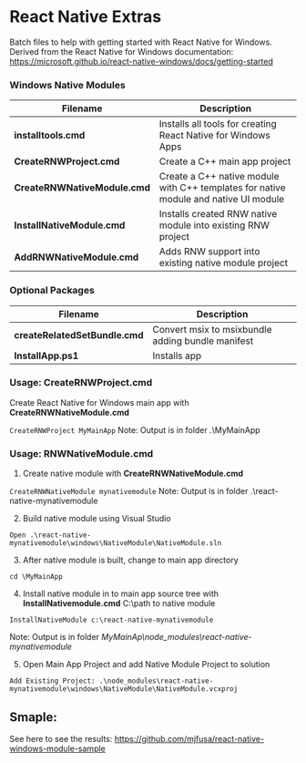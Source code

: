 # React Native Extras

Batch files to help with getting started with React Native for Windows. Derived from the React Native for Windows documentation: https://microsoft.github.io/react-native-windows/docs/getting-started

### Windows Native Modules

|Filename|Description|
|--|--|
|**installtools.cmd**| Installs all tools for creating React Native for Windows Apps |
|**CreateRNWProject.cmd**|Create a C++ main app project|
|**CreateRNWNativeModule.cmd**|Create a C++ native module with C++ templates for native module and native UI module|
|**InstallNativeModule.cmd**|Installs created RNW native module into existing RNW project|
|**AddRNWNativeModule.cmd**|Adds RNW support into existing native module project|

### Optional Packages

|Filename|Description|
|--|--|
|**createRelatedSetBundle.cmd**|Convert msix to msixbundle adding bundle manifest|
|**InstallApp.ps1**|Installs app|

### Usage: CreateRNWProject.cmd
Create React Native for Windows main app with **CreateRNWNativeModule.cmd**

  ```CreateRNWProject MyMainApp```
  Note: Output is in folder .\MyMainApp
  
### Usage: RNWNativeModule.cmd
1. Create native module with **CreateRNWNativeModule.cmd**

  ```CreateRNWNativeModule mynativemodule```
  Note: Output is in folder .\react-native-mynativemodule
  
2. Build native module using Visual Studio

  ```Open .\react-native-mynativemodule\windows\NativeModule\NativeModule.sln```
  
3. After native module is built, change to main app directory

  ```cd \MyMainApp```
  
4. Install native module in to main app source tree with **InstallNativemodule.cmd** C:\path to native module

  ```InstallNativeModule c:\react-native-mynativemodule```
  
  Note: Output is in folder *MyMainAp\node_modules\react-native-mynativemodule*
  
5. Open Main App Project and add Native Module Project to solution

  ```Add Existing Project: .\node_modules\react-native-mynativemodule\windows\NativeModule\NativeModule.vcxproj```
  
## Smaple:
See here to see the results: https://github.com/mjfusa/react-native-windows-module-sample

